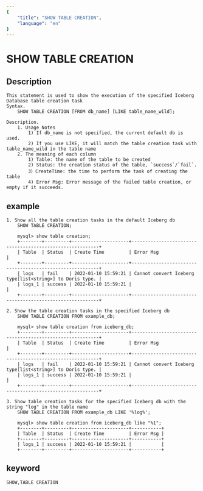 ```yaml
---
{
    "title": "SHOW TABLE CREATION",
    "language": "en"
}
---
```


<!-- 
Licensed to the Apache Software Foundation (ASF) under one
or more contributor license agreements.  See the NOTICE file
distributed with this work for additional information
regarding copyright ownership.  The ASF licenses this file
to you under the Apache License, Version 2.0 (the
"License"); you may not use this file except in compliance
with the License.  You may obtain a copy of the License at

  http://www.apache.org/licenses/LICENSE-2.0

Unless required by applicable law or agreed to in writing,
software distributed under the License is distributed on an
"AS IS" BASIS, WITHOUT WARRANTIES OR CONDITIONS OF ANY
KIND, either express or implied.  See the License for the
specific language governing permissions and limitations
under the License.
-->

# SHOW TABLE CREATION

## Description

    This statement is used to show the execution of the specified Iceberg Database table creation task
    Syntax.
        SHOW TABLE CREATION [FROM db_name] [LIKE table_name_wild];
        
    Description.
        1. Usage Notes
            1) If db_name is not specified, the current default db is used.
            2) If you use LIKE, it will match the table creation task with table_name_wild in the table name
        2. The meaning of each column
            1) Table: the name of the table to be created
            2) Status: the creation status of the table, `success`/`fail`.
            3）CreateTime: the time to perform the task of creating the table
            4) Error Msg: Error message of the failed table creation, or empty if it succeeds.

## example

    1. Show all the table creation tasks in the default Iceberg db
        SHOW TABLE CREATION;

        mysql> show table creation;
        +--------+---------+---------------------+----------------------------------------------------------+
        | Table  | Status  | Create Time         | Error Msg                                                |
        +--------+---------+---------------------+----------------------------------------------------------+
        | logs   | fail    | 2022-01-10 15:59:21 | Cannot convert Iceberg type[list<string>] to Doris type. |
        | logs_1 | success | 2022-01-10 15:59:21 |                                                          |
        +--------+---------+---------------------+----------------------------------------------------------+
    
    2. Show the table creation tasks in the specified Iceberg db
        SHOW TABLE CREATION FROM example_db;

        mysql> show table creation from iceberg_db;
        +--------+---------+---------------------+----------------------------------------------------------+
        | Table  | Status  | Create Time         | Error Msg                                                |
        +--------+---------+---------------------+----------------------------------------------------------+
        | logs   | fail    | 2022-01-10 15:59:21 | Cannot convert Iceberg type[list<string>] to Doris type. |
        | logs_1 | success | 2022-01-10 15:59:21 |                                                          |
        +--------+---------+---------------------+----------------------------------------------------------+
        
    3. Show table creation tasks for the specified Iceberg db with the string "log" in the table name
        SHOW TABLE CREATION FROM example_db LIKE '%log%';
        
        mysql> show table creation from iceberg_db like "%1";
        +--------+---------+---------------------+-----------+
        | Table  | Status  | Create Time         | Error Msg |
        +--------+---------+---------------------+-----------+
        | logs_1 | success | 2022-01-10 15:59:21 |           |
        +--------+---------+---------------------+-----------+

## keyword

    SHOW,TABLE CREATION
